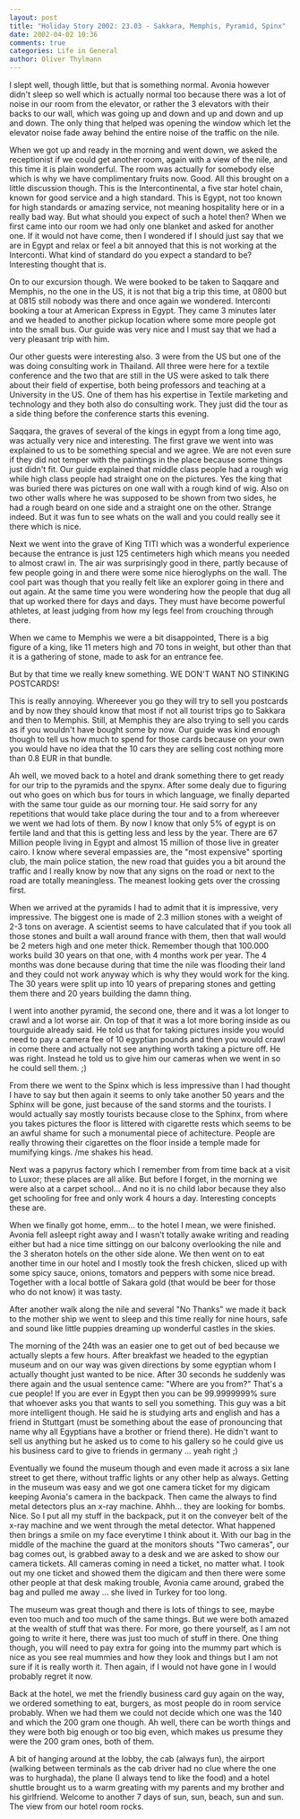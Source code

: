 ```yaml
---
layout: post
title: "Holiday Story 2002: 23.03 - Sakkara, Memphis, Pyramid, Spinx"
date: 2002-04-02 10:36
comments: true
categories: Life in General
author: Oliver Thylmann
---
```



I slept well, though little, but that is something normal. Avonia however didn't sleep so well which is actually normal too because there was a lot of noise in our room from the elevator, or rather the 3 elevators with their backs to our wall, which was going up and down and up and down and up and down. The only thing that helped was opening the window which let the elevator noise fade away behind the entire noise of the traffic on the nile. 


When we got up and ready in the morning and went down, we asked the receptionist if we could get another room, again with a view of the nile, and this time it is plain wonderful. The room was actually for somebody else which is why we have complimentary fruits now. Good. All this brought on a little discussion though. This is the Intercontinental, a five star hotel chain, known for good service and a high standard. This is Egypt, not too known for high standards or amazing service, not meaning hospitality here or in a really bad way. But what should you expect of such a hotel then? When we first came into our room we had only one blanket and asked for another one. If it would not have come, then I wondered if I should just say that we are in Egypt and relax or feel a bit annoyed that this is not working at the Interconti. What kind of standard do you expect a standard to be? Interesting thought that is.

On to our excursion though. We were booked to be taken to Saqqare and Memphis, no the one in the US, it is not that big a trip this time, at 0800 but at 0815 still nobody was there and once again we wondered. Interconti booking a tour at American Express in Egypt. They came 3 minutes later and we headed to another pickup location where some more people got into the small bus. Our guide was very nice and I must say that we had a very pleasant trip with him.

Our other guests were interesting also. 3 were from the US but one of the was doing consulting work in Thailand. All three were here for a textile conference and the two that are still in the US were asked to talk there about their field of expertise, both being professors and teaching at a University in the US. One of them has his expertise in Textile marketing and technology and they both also do consulting work. They just did the tour as a side thing before the conference starts this evening.

Saqqara, the graves of several of the kings in egypt from a long time ago, was actually very nice and interesting. The first grave we went into was explained to us to be something special and we agree. We are not even sure if they did not temper with the paintings in the 
place because some things just didn't fit. Our guide explained that middle class people had a rough wig while high class people had straight one on the pictures. Yes the king that was buried there was pictures on one wall with a rough kind of wig. Also on two other walls where he was supposed to be shown from two sides, he had a rough beard on one side and a straight one on the other. Strange indeed. But it was fun to see whats on the wall and you could really see it there which is nice.

Next we went into the grave of King TITI which was a wonderful experience because the entrance is just 125 centimeters high which means you needed to almost crawl in. The air was surprisingly good in there, partly because of few people going in and there were some nice hieroglyphs on the wall. The cool part was though that you really felt like an explorer going in there and out again. At the same time you were wondering how the people that dug all that up worked there for days and days. They must have become powerful athletes, at least judging from how my legs feel from crouching through there.

When we came to Memphis we were a bit disappointed, There is a big figure of a king, like 11 meters high and 70 tons in weight, but other than that it is a gathering of stone, made to ask for an entrance fee.

But by that time we really knew something. WE DON'T WANT NO STINKING POSTCARDS!

This is really annoying. Whereever you go they will try to sell you postcards and by now they should know that most if not all tourist trips go to Sakkara and then to Memphis. Still, at Memphis they are also trying to sell you cards as if you wouldn't have bought some by now. Our guide was kind enough though to tell us how much to spend for those cards because on your own you would have no idea that the 10 cars they are selling cost nothing more than 0.8 EUR in that bundle. 

Ah well, we moved back to a hotel and drank something there to get ready for our trip to the pyramids and the spynx. After some dealy due to figuring out who goes on which bus for tours in which language, we finally departed with the same tour guide as our morning tour. He said sorry for any repetitions that would take place during the tour and to a from whereever we went we had lots of them. By now I know that only 5% of egypt is on fertile land and that this is getting less and less by the year. There are 67 Million people living in Egypt and almost 15 million of those live in greater cairo. I know where several empassies are, the &quot;most expensive&quot; sporting club, the main police station, the new road that guides you a bit around the traffic and I really know by now that any signs on the road or next to the road are totally meaningless. The meanest looking gets over the crossing first.

When we arrived at the pyramids I had to admit that it is impressive, very impressive. The biggest one is made of 2.3 million stones with a weight of 2-3 tons on average. A scientist seems to have calculated that if you took all those stones and built a wall around france with them, then that wall would be 2 meters high and one meter thick. Remember though that 100.000 works build 30 years on that one, with 4 months work per year. The 4 months was done because during that time the nile was flooding their land and they could not work anyway which is why they would work for the king. The 30 years were split up into 10 years of preparing stones and getting them there and 20 years building the damn thing.

I went into another pyramid, the second one, there and it was a lot longer to crawl and a lot worse air. On top of that it was a lot more boring inside as ou tourguide already said. He told us that for taking pictures inside you would need to pay a camera fee of 10 egyptian pounds and then you would crawl in come there and actually not see anything worth taking a picture off. He was right. Instead he told us to give him our cameras when we went in so he could sell them. ;)

From there we went to the Spinx which is less impressive than I had thought I have to say but then again it seems to only take another 50 years and the Sphinx will be gone, just because of the sand storms and the tourists. I would actually say mostly tourists because close to the Sphinx, from where you takes pictures the floor is littered with cigarette rests which seems to be an awful shame for such a monumental piece of achitecture. People are really throwing their cigarettes on the floor inside a temple made for mumifying kings. /me shakes his head.

Next was a papyrus factory which I remember from from time back at a visit to Luxor; these places are all alike. But before I forget, in the morning we were also at a carpet school... And no it is no child labor because they also get schooling for free and only work 4 hours a day. Interesting concepts these are.

When we finally got home, emm... to the hotel I mean, we were finished. Avonia fell asleept right away and I wasn't totally awake writing and reading either but had a nice time sittingg on our balcony overlooking the nile and the 3 sheraton hotels on the other side alone. We then went on to eat another time in our hotel and I mostly took the fresh chicken, sliced up with some spicy sauce, onions, tomators and peppers with some nice bread. Together with a local bottle of Sakara gold (that would be beer for those who do not know) it was tasty.

After another walk along the nile and several &quot;No Thanks&quot; we made it back to the mother ship we went to sleep and this time really for nine hours, safe and sound like little puppies dreaming up wonderful castles in the skies. 

The morning of the 24th was an easier one to get out of bed because we actually slepts a few hours. After breakfast we headed to the egyptian museum and on our way was given directions by some egyptian whom I actually thought just wanted to be nice. After 30 seconds he suddenly was there again and the usual sentence came: &quot;Where are you from?&quot; That's a cue people! If you are ever in Egypt then you can be 99.9999999% sure that whoever asks you that wants to sell you something. This guy was a bit more intelligent though. He said he is studying arts and english and has a friend in Stuttgart (must be something about the ease of pronouncing that name why all Egyptians have a brother or friend there). He didn't want to sell us anything but he asked us to come to his gallery so he could give us his business card to give to friends in germany ... yeah right ;)

Eventually we found the museum though and even made it across a six lane street to get there, without traffic lights or any other help as always. Getting in the museum was easy and we got one camera ticket for my digicam keeping Avonia's camera in the backpack. Then came the always to find metal detectors plus an x-ray machine. Ahhh... they are looking for bombs. Nice. So I put all my stuff in the backpack, put it on the conveyer belt of the x-ray machine and we went through the metal detector. What happened then brings a smile on my face everytime I think about it. With our bag in the middle of the machine the guard at the monitors shouts &quot;Two cameras&quot;, our bag comes out, is grabbed away to a desk and we are asked to show our camera tickets. All cameras coming in need a ticket, no matter what. I took out my one ticket and showed them the digicam and then there were some other people at that desk making trouble, Avonia came around, grabed the bag and pulled me away ... she lived in Turkey for too long.

The museum was great though and there is lots of things to see, maybe even too much and too much of the same things. But we were both amazed at the wealth of stuff that was there. For more, go there yourself, as I am not going to write it here, there was just too much of stuff in there. One thing though, you will need to pay extra for going into the mummy part which is nice as you see real mummies and how they look and things but I am not sure if it is really worth it. Then again, if I would not have gone in I would probably regret it now.

Back at the hotel, we met the friendly business card guy again on the way, we ordered something to eat, burgers, as most people do in room service probably. When we had them we could not decide which one was the 140 and which the 200 gram one though. Ah well, there can be worth things and they were both big enough or too big even, which makes us presume they were the 200 gram ones, both of them. 

A bit of hanging around at the lobby, the cab (always fun), the airport (walking between terminals as the cab driver had no clue where the one was to hurghada), the plane (I always tend to like the food) and a hotel shuttle brought us to a warm greating with my parents and my brother and his girlfriend. Welcome to another 7 days of sun, sun, beach, sun and sun. The view from our hotel room rocks.


